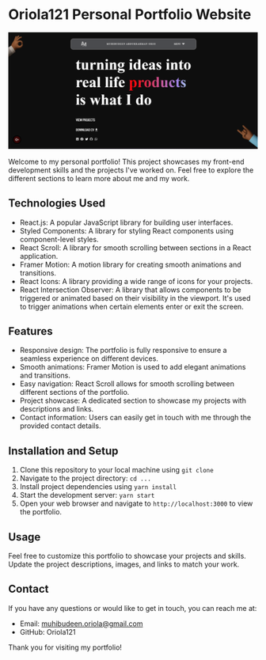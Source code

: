 # Oriola121 Personal Portfolio Website

![alt text](/src/assets/homepage.png)

Welcome to my personal portfolio! This project showcases my front-end development skills and the projects I've worked on. Feel free to explore the different sections to learn more about me and my work.

## Technologies Used

* React.js: A popular JavaScript library for building user interfaces.
* Styled Components: A library for styling React components using component-level styles.
* React Scroll: A library for smooth scrolling between sections in a React application.
* Framer Motion: A motion library for creating smooth animations and transitions.
* React Icons: A library providing a wide range of icons for your projects.
* React Intersection Observer: A library that allows components to be triggered or animated based on their visibility in the viewport. It's used to trigger animations when certain elements enter or exit the screen.

## Features

* Responsive design: The portfolio is fully responsive to ensure a seamless experience on different devices.
* Smooth animations: Framer Motion is used to add elegant animations and transitions.
* Easy navigation: React Scroll allows for smooth scrolling between different sections of the portfolio.
* Project showcase: A dedicated section to showcase my projects with descriptions and links.
* Contact information: Users can easily get in touch with me through the provided contact details.

## Installation and Setup

1. Clone this repository to your local machine using `git clone`
2. Navigate to the project directory: `cd ...`
3. Install project dependencies using `yarn install`
4. Start the development server: `yarn start`
5. Open your web browser and navigate to `http://localhost:3000` to view the portfolio.

## Usage

Feel free to customize this portfolio to showcase your projects and skills. Update the project descriptions, images, and links to match your work.

## Contact

If you have any questions or would like to get in touch, you can reach me at:

* Email: muhibudeen.oriola@gmail.com
* GitHub: Oriola121

Thank you for visiting my portfolio!
